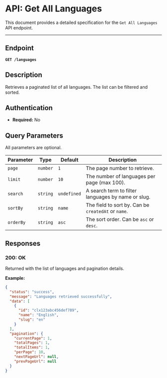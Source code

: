 # API: Get All Languages

This document provides a detailed specification for the `Get All Languages` API endpoint.

---

## Endpoint

**`GET /languages`**

## Description

Retrieves a paginated list of all languages. The list can be filtered and sorted.

## Authentication

- **Required:** No

## Query Parameters

All parameters are optional.

| Parameter | Type     | Default   | Description                                                        |
|-----------|----------|-----------|--------------------------------------------------------------------|
| `page`    | `number` | `1`       | The page number to retrieve.                                       |
| `limit`   | `number` | `10`      | The number of languages per page (max 100).                        |
| `search`  | `string` | `undefined` | A search term to filter languages by name or slug.                 |
| `sortBy`  | `string` | `name`    | The field to sort by. Can be `createdAt` or `name`.                |
| `orderBy` | `string` | `asc`     | The sort order. Can be `asc` or `desc`.                            |

## Responses

### 200: OK

Returned with the list of languages and pagination details.

**Example:**
```json
{
  "status": "success",
  "message": "Languages retrieved successfully",
  "data": [
    {
      "id": "clx123abc456def789",
      "name": "English",
      "slug": "en"
    }
  ],
  "pagination": {
    "currentPage": 1,
    "totalPages": 1,
    "totalItems": 1,
    "perPage": 10,
    "nextPageUrl": null,
    "prevPageUrl": null
  }
}
```

